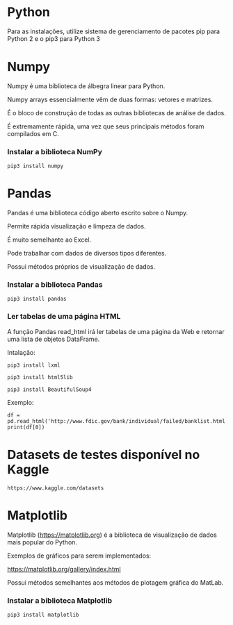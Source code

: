# Python

Para as instalações, utilize sistema de gerenciamento de pacotes pip para Python 2 e o pip3 para Python 3



# Numpy

Numpy é uma biblioteca de álbegra linear para Python.

Numpy arrays essencialmente vêm de duas formas: vetores e matrizes.

É o bloco de construção de todas as outras bibliotecas de análise de dados.

É extremamente rápida, uma vez que seus principais métodos foram compilados em C.

### Instalar a biblioteca NumPy

`pip3 install numpy`



# Pandas

Pandas é uma biblioteca código aberto escrito sobre o Numpy.

Permite rápida visualização e limpeza de dados.

É muito semelhante ao Excel.

Pode trabalhar com dados de diversos tipos diferentes.

Possui métodos próprios de visualização de dados.

### Instalar a biblioteca Pandas

`pip3 install pandas`

### Ler tabelas de uma página HTML

A função Pandas read_html irá ler tabelas de uma página da Web e retornar uma lista de objetos DataFrame.

Intalação:

`pip3 install lxml`

`pip3 install html5lib`

`pip3 install BeautifulSoup4`

Exemplo:

```
df = pd.read_html('http://www.fdic.gov/bank/individual/failed/banklist.html')
print(df[0])
```



# Datasets de testes disponível no Kaggle

`https://www.kaggle.com/datasets`



# Matplotlib

Matplotlib (https://matplotlib.org) é a biblioteca de visualização de dados mais popular do Python.

Exemplos de gráficos para serem implementados:

https://matplotlib.org/gallery/index.html

Possui métodos semelhantes aos métodos de plotagem gráfica do MatLab.

### Instalar a biblioteca Matplotlib

`pip3 install matplotlib`
